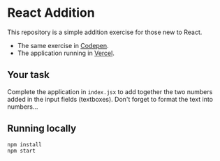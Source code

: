 # React Addition

This repository is a simple addition exercise for those new to React.

* The same exercise in [Codepen](https://codepen.io/mrako/pen/LYrrBOj).
* The application running in [Vercel](https://react-addition.vercel.app).

## Your task

Complete the application in `index.jsx` to add together the two numbers added in the input fields (textboxes). Don't forget to format the text into numbers...

## Running locally

```bash
npm install
npm start
```
